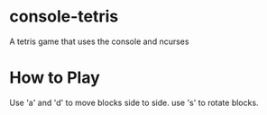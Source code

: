 # console-tetris
A tetris game that uses the console and ncurses

# How to Play
Use 'a' and 'd' to move blocks side to side.
use 's' to rotate blocks.
